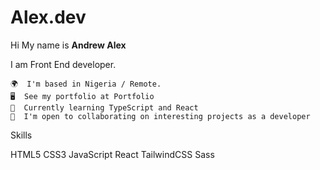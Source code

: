 # Alex.dev 

Hi My name is **Andrew Alex**

I am Front End developer.

    🌍  I'm based in Nigeria / Remote.
    🖥️  See my portfolio at Portfolio
    🧠  Currently learning TypeScript and React
    🤝  I'm open to collaborating on interesting projects as a developer

Skills

HTML5   CSS3   JavaScript   React   TailwindCSS   Sass  



